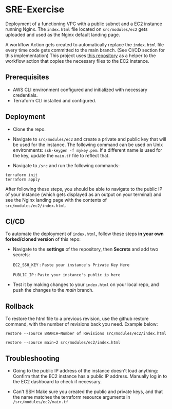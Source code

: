 # SRE-Exercise

Deployment of a functioning VPC with a public subnet and a EC2 instance running Nginx. The `index.html` file located on `src/modules/ec2` gets uploaded and used as the Nginx default landing page.

A workflow Action gets created to automatically replace the `index.html` file every time code gets committed to the main branch. (See CI/CD section for this implementation)
This project uses [this repository](https://github.com/easingthemes/ssh-deploy) as a helper to the workflow action that copies the necessary files to the EC2 instance.

## Prerequisites

  * AWS CLI environment configured and initialized with necessary credentials.
  * Terraform CLI installed and configured.


## Deployment

  * Clone the repo.

  * Navigate to `src/modules/ec2` and create a private and public key that will be used for the instance. The following command can be used on Unix environments: `ssh-keygen -f mykey.pem`. If a different name is used for the key, update the `main.tf` file to reflect that.

  * Navigate to `/src` and run the following commands:
  ```
  terraform init
  terraform apply
  ```

  After following these steps, you should be able to navigate to the public IP of your instance (which gets displayed as an output on your terminal) and see the Nginx landing page with the contents of `src/modules/ec2/index.html`.

## CI/CD

  To automate the deployment of `index.html`, follow these steps **in your own forked/cloned version** of this repo:

  * Navigate to the **settings** of the repository, then **Secrets** and add two secrets:

      `EC2_SSH_KEY` : `Paste your instance's Private Key Here`

      `PUBLIC_IP`   : `Paste your instance's public ip here`

  * Test it by making changes to your `index.html` on your local repo, and push the changes to the *main* branch.

## Rollback

  To restore the html file to a previous revision, use the github restore command, with the number of revisions back you need. Example below:

  `restore --source BRANCH~Number of Revisions src/modules/ec2/index.html`

  `restore --source main~2 src/modules/ec2/index.html`

## Troubleshooting

  * Going to the public IP address of the instance doesn't load anything:
    Confirm that the EC2 instance has a public IP address. Manually log in to the EC2 dashboard to check if necessary.

  * Can't SSH
    Make sure you created the public and private keys, and that the name matches the terraform resource arguments in `/src/modules/ec2/main.tf`
